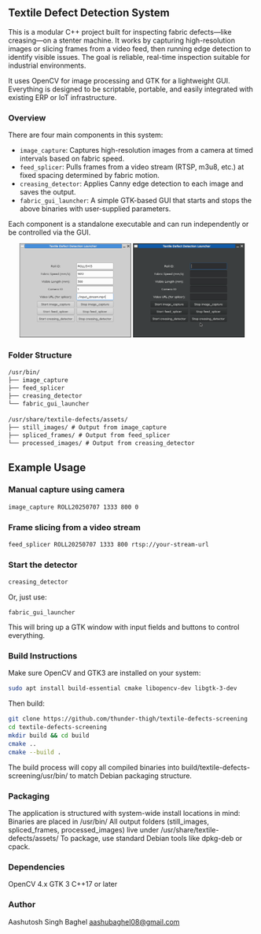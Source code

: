 ## Textile Defect Detection System

This is a modular C++ project built for inspecting fabric defects—like creasing—on a stenter machine. It works by capturing high-resolution images or slicing frames from a video feed, then running edge detection to identify visible issues. The goal is reliable, real-time inspection suitable for industrial environments.

It uses OpenCV for image processing and GTK for a lightweight GUI. Everything is designed to be scriptable, portable, and easily integrated with existing ERP or IoT infrastructure.

### Overview

There are four main components in this system:

- `image_capture`: Captures high-resolution images from a camera at timed intervals based on fabric speed.
- `feed_splicer`: Pulls frames from a video stream (RTSP, m3u8, etc.) at fixed spacing determined by fabric motion.
- `creasing_detector`: Applies Canny edge detection to each image and saves the output.
- `fabric_gui_launcher`: A simple GTK-based GUI that starts and stops the above binaries with user-supplied parameters.

Each component is a standalone executable and can run independently or be controlled via the GUI.

<p align="center">
  <img src="github_assets/GUI_greybird.png" alt="White mode gui" width="45%" />
  <img src="github_assets/GUI_greybird_dark.png" alt="dark mode gui" width="45%" />
</p>

### Folder Structure
```
/usr/bin/
├── image_capture
├── feed_splicer
├── creasing_detector
└── fabric_gui_launcher

/usr/share/textile-defects/assets/
├── still_images/ # Output from image_capture
├── spliced_frames/ # Output from feed_splicer
└── processed_images/ # Output from creasing_detector
```

## Example Usage
### Manual capture using camera
```bash
image_capture ROLL20250707 1333 800 0
```
### Frame slicing from a video stream
```bash
feed_splicer ROLL20250707 1333 800 rtsp://your-stream-url
```
### Start the detector
```bash
creasing_detector
```
Or, just use:
```
fabric_gui_launcher
```
This will bring up a GTK window with input fields and buttons to control everything.

### Build Instructions

Make sure OpenCV and GTK3 are installed on your system:
```bash
sudo apt install build-essential cmake libopencv-dev libgtk-3-dev
```
Then build:
```bash
git clone https://github.com/thunder-thigh/textile-defects-screening
cd textile-defects-screening
mkdir build && cd build
cmake ..
cmake --build .
```
The build process will copy all compiled binaries into build/textile-defects-screening/usr/bin/ to match Debian packaging structure.

### Packaging

The application is structured with system-wide install locations in mind:
Binaries are placed in /usr/bin/
All output folders (still_images, spliced_frames, processed_images) live under /usr/share/textile-defects/assets/
To package, use standard Debian tools like dpkg-deb or cpack.

### Dependencies

OpenCV 4.x
GTK 3
C++17 or later

### Author

Aashutosh Singh Baghel
aashubaghel08@gmail.com
